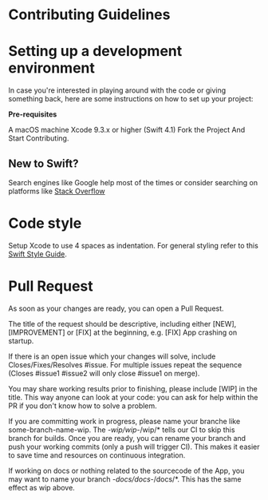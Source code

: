 # Contributing Guidelines

# Setting up a development environment

In case you're interested in playing around with the code or giving something back, here are some instructions on how to set up your project:

**Pre-requisites**

A macOS machine
Xcode 9.3.x or higher (Swift 4.1)
Fork the Project And Start Contributing.

## New to Swift?
Search engines like Google help most of the times or consider searching on platforms like <a href="http://www.stackoverflow.com">Stack Overflow</a>

# Code style
 Setup Xcode to use 4 spaces as indentation. For general styling refer to this <a href="https://github.com/raywenderlich/swift-style-guide">Swift Style Guide</a>.

# Pull Request

As soon as your changes are ready, you can open a Pull Request.

The title of the request should be descriptive, including either [NEW], [IMPROVEMENT] or [FIX] at the beginning, e.g. [FIX] App crashing on startup.

If there is an open issue which your changes will solve, include Closes/Fixes/Resolves #issue. For multiple issues repeat the sequence (Closes #issue1 #issue2 will only close #issue1 on merge).

You may share working results prior to finishing, please include [WIP] in the title. This way anyone can look at your code: you can ask for help within the PR if you don't know how to solve a problem.

If you are committing work in progress, please name your branche like some-branch-name-wip. The *-wip/wip-*/wip/* tells our CI to skip this branch for builds. Once you are ready, you can rename your branch and push your working commits (only a push will trigger CI). This makes it easier to save time and resources on continuous integration.

If working on docs or nothing related to the sourcecode of the App, you may want to name your branch *-docs/docs-*/docs/*. This has the same effect as wip above.
